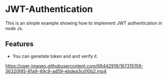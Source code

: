 # JWT-Authentication
This is an simple example showing how to implement JWT authentication in node Js.

## Features
 - You can genetate token and and verify it.


https://user-images.githubusercontent.com/66442918/167315159-36320f45-81a9-49c9-ad59-ebdea3cd10b2.mp4

